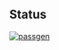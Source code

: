 ## Status

[![passgen](https://catalog.flipperzero.one/application/passgen/widget)](https://catalog.flipperzero.one/application/passgen/page)